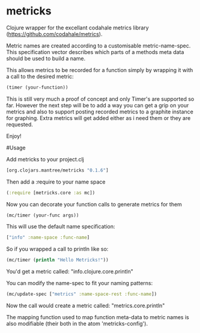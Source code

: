 # metricks

Clojure wrapper for the excellant codahale metrics library (https://github.com/codahale/metrics).

Metric names are created according to a customisable metric-name-spec. This specification vector describes which parts of a methods meta data should be used to build a name.

This allows metrics to be recorded for a function simply by wrapping it with a call to the desired metric:
```clj
(timer (your-function))
```
This is still very much a proof of concept and only Timer's are supported so far. However the next step will be to add a way you can get a grip on your metrics and also to support posting recorded metrics to a graphite instance for graphing. Extra metrics will get added either as i need them or they are requested.

Enjoy!

#Usage

Add metricks to your project.clj
```clj
[org.clojars.mantree/metricks "0.1.6"]
```
Then add a :require to your name space
```clj
(:require [metricks.core :as mc])
```
Now you can decorate your function calls to generate metrics for them
```clj
(mc/timer (your-func args))
```
This will use the default name specification:
```clj
["info" :name-space :func-name]
```
So if you wrapped a call to println like so:
```clj
(mc/timer (println "Hello Metricks!"))
```
You'd get a metric called: "info.clojure.core.println"

You can modify the name-spec to fit your naming patterns:
```clj
(mc/update-spec ["metrics" :name-space-rest :func-name])
```
Now the call would create a metric called: "metrics.core.println"

The mapping function used to map function meta-data to metric names is also modifiable (their both in the atom 'metricks-config').
